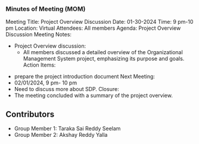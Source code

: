### Minutes of Meeting (MOM) ###

Meeting Title: Project Overview Discussion
Date:  01-30-2024
Time: 9 pm-10 pm
Location: Virtual
Attendees: All members
Agenda:
Project Overview Discussion
Meeting Notes:
* Project Overview discussion:
   - All members discussed a detailed overview of the Organizational Management System project, emphasizing its purpose and goals.
Action Items:
- prepare the project introduction document
Next Meeting:
- 02/01/2024, 9 pm- 10 pm
- Need to discuss more about SDP.
Closure:
- The meeting concluded with a summary of the project overview.

## Contributors
* Group Member 1: Taraka Sai Reddy Seelam
* Group Member 2: Akshay Reddy Yalla
